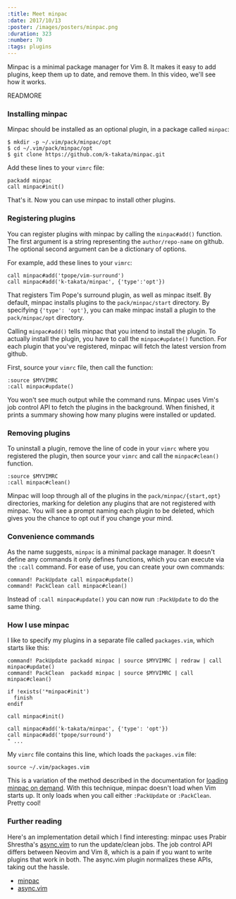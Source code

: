 ```yaml
---
:title: Meet minpac
:date: 2017/10/13
:poster: /images/posters/minpac.png
:duration: 323
:number: 70
:tags: plugins
---
```


Minpac is a minimal package manager for Vim 8.
It makes it easy to add plugins, keep them up to date, and remove them.
In this video, we'll see how it works.

READMORE

### Installing minpac

Minpac should be installed as an optional plugin, in a package called `minpac`:

    $ mkdir -p ~/.vim/pack/minpac/opt
    $ cd ~/.vim/pack/minpac/opt
    $ git clone https://github.com/k-takata/minpac.git

Add these lines to your `vimrc` file:

```viml
packadd minpac
call minpac#init()
```

That's it. Now you can use minpac to install other plugins.

### Registering plugins

You can register plugins with minpac by calling the `minpac#add()` function. The first argument is a string representing the `author/repo-name` on github. The optional second argument can be a dictionary of options.

For example, add these lines to your `vimrc`:

```viml
call minpac#add('tpope/vim-surround')
call minpac#add('k-takata/minpac', {'type':'opt'})
```

That registers Tim Pope's surround plugin, as well as minpac itself. By default, minpac installs plugins to the `pack/minpac/start` directory. By specifying `{'type': 'opt'}`, you can make minpac install a plugin to the `pack/minpac/opt` directory.

Calling `minpac#add()` tells minpac that you intend to install the plugin. To actually install the plugin, you have to call the `minpac#update()` function. For each plugin that you've registered, minpac will fetch the latest version from github.

First, source your `vimrc` file, then call the function:

    :source $MYVIMRC
    :call minpac#update()

You won't see much output while the command runs.
Minpac uses Vim's job control API to fetch the plugins in the background.
When finished, it prints a summary showing how many plugins were installed or updated.

### Removing plugins

To uninstall a plugin, remove the line of code in your `vimrc` where you registered the plugin, then source your `vimrc` and call the `minpac#clean()` function. 

    :source $MYVIMRC
    :call minpac#clean()

Minpac will loop through all of the plugins in the `pack/minpac/{start,opt}` directories, marking for deletion any plugins that are not registered with minpac.
You will see a prompt naming each plugin to be deleted, which gives you the chance to opt out if you change your mind.

### Convenience commands

As the name suggests, `minpac` is a minimal package manager.
It doesn't define any commands it only defines functions, which you can execute via the `:call` command.
For ease of use, you can create your own commands:

    command! PackUpdate call minpac#update()
    command! PackClean call minpac#clean()

Instead of `:call minpac#update()` you can now run `:PackUpdate` to do the same thing.

### How I use minpac

I like to specify my plugins in a separate file called `packages.vim`, which starts like this:

```viml
command! PackUpdate packadd minpac | source $MYVIMRC | redraw | call minpac#update()
command! PackClean  packadd minpac | source $MYVIMRC | call minpac#clean()

if !exists('*minpac#init')
  finish
endif

call minpac#init()

call minpac#add('k-takata/minpac', {'type': 'opt'})
call minpac#add('tpope/surround')
" ...
```

My `vimrc` file contains this line, which loads the `packages.vim` file:

```viml
source ~/.vim/packages.vim
```

This is a variation of the method described in the documentation for [loading minpac on demand][ondemand].
With this technique, minpac doesn't load when Vim starts up.
It only loads when you call either `:PackUpdate` or `:PackClean`.
Pretty cool!

### Further reading

Here's an implementation detail which I find interesting: minpac uses Prabir Shrestha's [async.vim][async] to run the update/clean jobs.
The job control API differs between Neovim and Vim 8, which is a pain if you want to write plugins that work in both.
The async.vim plugin normalizes these APIs, taking out the hassle.

* [minpac][]
* [async.vim][async]

[minpac]: https://github.com/k-takata/minpac
[async]: https://github.com/prabirshrestha/async.vim
[ondemand]: https://github.com/k-takata/minpac#load-minpac-on-demand
